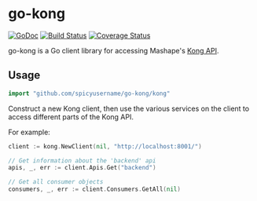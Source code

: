 # go-kong #

[![GoDoc](https://godoc.org/github.com/spicyusername/go-kong/kong?status.svg)](https://godoc.org/github.com/spicyusername/go-kong/kong) 
[![Build Status](https://travis-ci.org/spicyusername/go-kong.svg?branch=master)](https://travis-ci.org/spicyusername/go-kong) 
[![Coverage Status](https://coveralls.io/repos/github/spicyusername/go-kong/badge.svg?branch=master)](https://coveralls.io/github/spicyusername/go-kong?branch=master)  

go-kong is a Go client library for accessing Mashape's [Kong API](https://getkong.org/docs/0.9.x/admin-api/).


## Usage ##

```go
import "github.com/spicyusername/go-kong/kong"
```

Construct a new Kong client, then use the various services on the client to
access different parts of the Kong API. 

For example:

```go
client := kong.NewClient(nil, "http://localhost:8001/")

// Get information about the 'backend' api
apis, _, err := client.Apis.Get("backend")

// Get all consumer objects
consumers, _, err := client.Consumers.GetAll(nil)
```